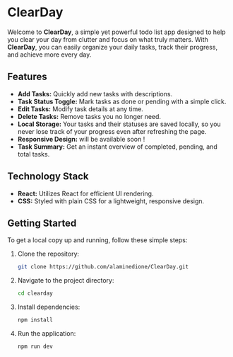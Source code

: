 # ClearDay

Welcome to **ClearDay**, a simple yet powerful todo list app designed to help you clear your day from clutter and focus on what truly matters. With **ClearDay**, you can easily organize your daily tasks, track their progress, and achieve more every day.

## Features

- **Add Tasks:** Quickly add new tasks with descriptions.
- **Task Status Toggle:** Mark tasks as done or pending with a simple click.
- **Edit Tasks:** Modify task details at any time.
- **Delete Tasks:** Remove tasks you no longer need.
- **Local Storage:** Your tasks and their statuses are saved locally, so you never lose track of your progress even after refreshing the page.
- **Responsive Design:** will be available soon !
- **Task Summary:** Get an instant overview of completed, pending, and total tasks.

## Technology Stack

- **React:** Utilizes React for efficient UI rendering.
- **CSS:** Styled with plain CSS for a lightweight, responsive design.

## Getting Started

To get a local copy up and running, follow these simple steps:

1. Clone the repository:
   ```bash
   git clone https://github.com/alaminedione/ClearDay.git
   ```
2. Navigate to the project directory:
   ```bash
   cd clearday
   ```
3. Install dependencies:
   ```bash
   npm install
   ```
4. Run the application:
   ```bash
   npm run dev
   ```
